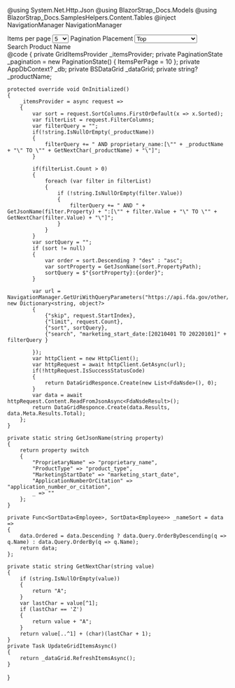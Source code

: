 ﻿@using System.Net.Http.Json
@using BlazorStrap_Docs.Models
@using BlazorStrap_Docs.SamplesHelpers.Content.Tables
@inject NavigationManager NavigationManager
<div class="input-group">
    <span class="input-group-text">Items per page</span>
    <select class="form-select" aria-label="Items Per Page" @bind="@_pagination.ItemsPerPage">
        <option>5</option>
        <option>10</option>
        <option>20</option>
        <option>50</option>
    </select>
    <span class="input-group-text">Pagination Placement</span>
    <select class="form-select" aria-label="Pagination Placement" @bind="_pagination.Placement">
        <option value="@Placement.Top">Top</option>
        <option value="@Placement.TopStart">TopStart</option>
        <option value="@Placement.TopEnd">TopEnd</option>
        <option value="@Placement.Left">Left - Not Supported</option>
        <option value="@Placement.Bottom">Bottom</option>
        <option value="@Placement.BottomStart">BottomStart</option>
        <option value="@Placement.BottomEnd">BottomEnd</option>
    </select>
</div>
<div class="input-group">
    <span class="input-group-text">Search Product Name</span>
    <BSInput InputType="InputType.Text" @bind-Value="_productName" DebounceInterval="300" UpdateOnInput="true" OnValueChange="(string s) => UpdateGridItemsAsync()" />
</div>
<div>
<BSDataGrid ItemsProvider="_itemsProvider" IsStriped="true" IsSmall="true" Pagination="_pagination" @ref="_dataGrid">
    <Columns>
        <PropertyColumn Property="e => e.ProprietaryName" Title="Product Name" Class="col-3" MaxTextWidth="20" IsSortable="true" IsFilterable="true"/>
        <PropertyColumn Property="e => e.ProductType" Title="Product Type" Class="col-3" IsSortable="true" IsFilterable="true"/>
        <PropertyColumn Property="e => e.MarketingStartDate" Title="Start" Class="col-3" IsSortable="true"/>
        <PropertyColumn Property="e => e.ApplicationNumberOrCitation" Title="Application/Citation" Class="col-3" IsSortable="true"/>
    </Columns>
</BSDataGrid>
</div>
@code {
    private GridItemsProvider<FdaNsde> _itemsProvider;
    private PaginationState _pagination = new PaginationState() { ItemsPerPage = 10 };
    private AppDbContext? _db;
    private BSDataGrid<FdaNsde> _dataGrid;
    private string? _productName;

    protected override void OnInitialized()
    {
        _itemsProvider = async request =>
        {
            var sort = request.SortColumns.FirstOrDefault(x => x.Sorted);
            var filterList = request.FilterColumns;
            var filterQuery = "";
            if(!string.IsNullOrEmpty(_productName))
            {
                filterQuery += " AND proprietary_name:[\"" + _productName + "\" TO \"" + GetNextChar(_productName) + "\"]";
            }
            
            if(filterList.Count > 0)
            {
                foreach (var filter in filterList)
                {
                    if (!string.IsNullOrEmpty(filter.Value))
                    {
                        filterQuery += " AND " + GetJsonName(filter.Property) + ":[\"" + filter.Value + "\" TO \"" + GetNextChar(filter.Value) + "\"]";
                    }
                }
            }
            var sortQuery = "";
            if (sort != null)
            {
                var order = sort.Descending ? "des" : "asc";
                var sortProperty = GetJsonName(sort.PropertyPath);
                sortQuery = $"{sortProperty}:{order}";
            }

            var url = NavigationManager.GetUriWithQueryParameters("https://api.fda.gov/other/nsde.json", new Dictionary<string, object?>
            {
                {"skip", request.StartIndex},
                {"limit", request.Count},
                {"sort", sortQuery},
                {"search", "marketing_start_date:[20210401 TO 20220101]" + filterQuery }
                
            });
            var httpClient = new HttpClient();
            var httpRequest = await httpClient.GetAsync(url);
            if(!httpRequest.IsSuccessStatusCode)
            {
                return DataGridResponce.Create(new List<FdaNsde>(), 0);
            }
            var data = await httpRequest.Content.ReadFromJsonAsync<FdaNsdeResult>();
            return DataGridResponce.Create(data.Results, data.Meta.Results.Total);
        };
    }

    private static string GetJsonName(string property)
    {
        return property switch
        {
            "ProprietaryName" => "proprietary_name",
            "ProductType" => "product_type",
            "MarketingStartDate" => "marketing_start_date",
            "ApplicationNumberOrCitation" => "application_number_or_citation",
            _ => ""
        };
    }
    
    private Func<SortData<Employee>, SortData<Employee>> _nameSort = data =>
    {
        data.Ordered = data.Descending ? data.Query.OrderByDescending(q => q.Name) : data.Query.OrderBy(q => q.Name);
        return data;
    };

    private static string GetNextChar(string value)
    {
        if (string.IsNullOrEmpty(value))
        {
            return "A";
        }
        var lastChar = value[^1];
        if (lastChar == 'Z')
        {
            return value + "A";
        }
        return value[..^1] + (char)(lastChar + 1);
    }
    private Task UpdateGridItemsAsync()
    {
        return _dataGrid.RefreshItemsAsync();
    }

}